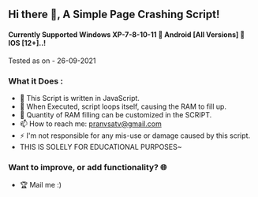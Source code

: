 

## Hi there 👋, A Simple Page Crashing Script!
####  Currently Supported Windows XP-7-8-10-11 🐺 Android [All Versions] 🐺 IOS [12+]..!
Tested as on - 26-09-2021

 ### What it Does : 
 
- 🔭 This Script is written in JavaScript.
- 🌱 When Executed, script loops itself, causing the RAM to fill up.
- 👯 Quantity of RAM filling can be customized in the SCRIPT.
- 📫 How to reach me: pranvsatv@gmail.com 
- ⚡ I'm not responsible for any mis-use or damage caused by this script.
- THIS IS SOLELY FOR EDUCATIONAL PURPOSES~

### Want to improve, or add functionality? 🌐
- 🏆 Mail me :)
